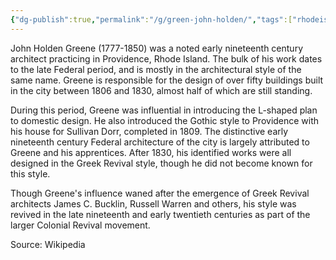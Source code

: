 ```yaml
---
{"dg-publish":true,"permalink":"/g/green-john-holden/","tags":["rhodeisland","person","male","providence"]}
---
```


John Holden Greene (1777-1850) was a noted early nineteenth century architect practicing in Providence, Rhode Island. The bulk of his work dates to the late Federal period, and is mostly in the architectural style of the same name. Greene is responsible for the design of over fifty buildings built in the city between 1806 and 1830, almost half of which are still standing.

During this period, Greene was influential in introducing the L-shaped plan to domestic design. He also introduced the Gothic style to Providence with his house for Sullivan Dorr, completed in 1809. The distinctive early nineteenth century Federal architecture of the city is largely attributed to Greene and his apprentices. After 1830, his identified works were all designed in the Greek Revival style, though he did not become known for this style.

Though Greene's influence waned after the emergence of Greek Revival architects James C. Bucklin, Russell Warren and others, his style was revived in the late nineteenth and early twentieth centuries as part of the larger Colonial Revival movement.

Source: Wikipedia